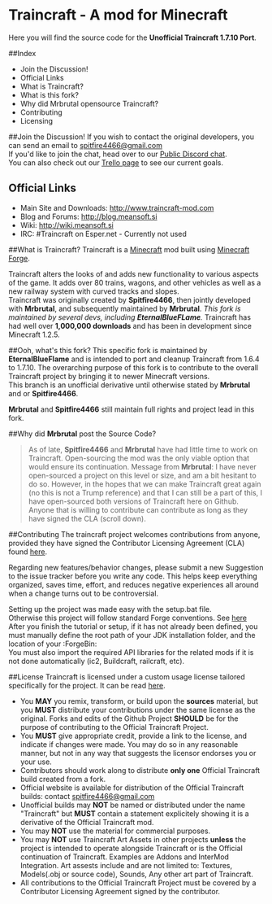 # Traincraft - A mod for Minecraft

Here you will find the source code for the **Unofficial Traincraft 1.7.10 Port**.

##Index
- Join the Discussion!
- Official Links
- What is Traincraft?
- What is this fork?
- Why did Mrbrutal opensource Traincraft?
- Contributing
- Licensing

##Join the Discussion!
If you wish to contact the original developers, you can send an email to spitfire4466@gmail.com <br/> If you'd like to join the chat, head over to our [Public Discord chat](https://discord.gg/0zzHVjy4UIrSyExM). <br/> You can also check out our [Trello page](https://trello.com/b/hyrgs4WK/traincraft-17) to see our current goals.
## Official Links
* Main Site and Downloads: http://www.traincraft-mod.com
* Blog and Forums: http://blog.meansoft.si
* Wiki: http://wiki.meansoft.si
* IRC: #Traincraft on Esper.net - Currently not used

##What is Traincraft?
Traincraft is a [Minecraft](https://minecraft.net/) mod built using [Minecraft Forge](https://github.com/MinecraftForge).

Traincraft alters the looks of and adds new functionality to various aspects of the game. It adds over 80 trains, wagons, and other vehicles as well as a new railway system with curved tracks and slopes.<br/>Traincraft was originally created by **Spitfire4466**, then jointly developed with **Mrbrutal**, and subsequently maintained by **Mrbrutal**. *This fork is maintained by several devs, including **EternalBlueFLame**.* 
Traincraft has had well over **1,000,000 downloads** and has been in development since Minecraft 1.2.5.

##Ooh, what's this fork?
This specific fork is maintained by **EternalBlueFlame** and is intended to port and cleanup Traincraft from 1.6.4 to 1.7.10. The overarching purpose of this fork is to contribute to the overall Traincraft project by bringing it to newer Minecraft versions.<br/>This branch is an unofficial derivative until otherwise stated by **Mrbrutal** and or **Spitfire4466**.

**Mrbrutal** and **Spitfire4466** still maintain full rights and project lead in this fork.

##Why did **Mrbrutal** post the Source Code?
> As of late, **Spitfire4466** and **Mrbrutal** have had little time to work on Traincraft. Open-sourcing the mod was the only viable option that would ensure its continuation. Message from **Mrbrutal**: I have never open-sourced a project on this level or size, and am a bit hesitant to do so. However, in the hopes that we can make Traincraft great again (no this is not a Trump reference) and that I can still be a part of this, I have open-sourced both versions of Traincraft  here on Github. Anyone that is willing to contribute can contribute as long as they have signed the CLA (scroll down).

##Contributing
The traincraft project welcomes contributions from anyone, provided they have signed the Contributor Licensing Agreement (CLA) found [here](https://cla-assistant.io/Mrbrutal/Traincraft).

Regarding new features/behavior changes, please submit a new Suggestion to the issue tracker before you write any code. This helps keep everything organized, saves time, effort, and reduces negative experiences all around when a change turns out to be controversial.

Setting up the project was made easy with the setup.bat file.<br/>
Otherwise this project will follow standard Forge conventions. See [here](http://www.minecraftforge.net/wiki/Installation/Source)<br/>
After you finish the tutorial or setup, if it has not already been defined, you must manually define the root path of your JDK installation folder, and the location of your :ForgeBin:<br/>
You must also import the required API libraries for the related mods if it is not done automatically (ic2, Buildcraft, railcraft, etc).

##License
Traincraft is licensed under a custom usage license tailored specifically for the project. It can be read [here](https://github.com/Mrbrutal/Traincraft-164/blob/master/LICENSE.md).

  * You **MAY** you remix, transform, or build upon the **sources** material, but you **MUST** distribute your contributions under the same license as the original. Forks and edits of the Github Project **SHOULD** be for the purpose of contributing to the Official Traincraft Project.
  * You **MUST** give appropriate credit, provide a link to the license, and indicate if changes were made. You may do so in any reasonable manner, but not in any way that suggests the licensor endorses you or your use. 
  * Contributors should work along to distribute **only one** Official Traincraft build created from a fork. 
  * Official website is available for distribution of the Official Traincraft builds: contact spitfire4466@gmail.com
  * Unofficial builds may **NOT** be named or distributed under the name "Traincraft" but **MUST** contain a statement explicitely showing it is a derivative of the Official Traincraft mod.
  * You may **NOT** use the material for commercial purposes. 
  * You may **NOT** use Traincraft Art Assets in other projects **unless** the project is intended to operate alongside Traincraft or is the Official continuation of Traincraft. Examples are Addons and InterMod Integration. Art assests include and are not limited to: Textures, Models(.obj or source code), Sounds, Any other art part of Traincraft.
  * All contributions to the Official Traincraft Project must be covered by a Contributor Licensing Agreement signed by the contributor.
